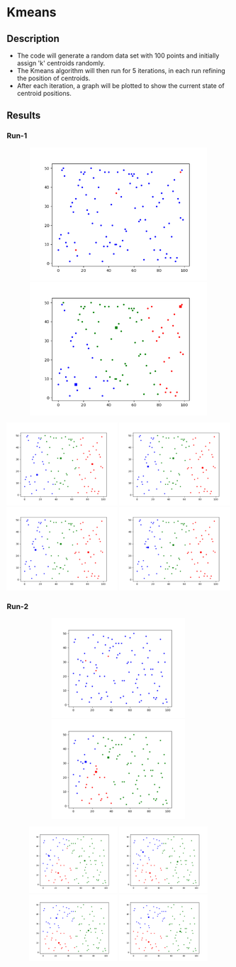 # Kmeans

## Description
* The code will generate a random data set with 100 points and initially assign 'k' centroids randomly. 
* The Kmeans algorithm will then run for 5 iterations, in each run refining the position of centroids.  
* After each iteration, a graph will be plotted to show the current state of centroid positions.

## Results

### Run-1

<p align="center">
  <img width="400" src="images/random.png">
  <img width="400" src="images/first.png">
</p>

<p align="center">
  <img src="images/second.png" width="250" /> 
  <img src="images/third.png" width="250" />
  <img src="images/fourth.png" width="250" /> 
  <img src="images/fifth.png" width="250" />
</p>

### Run-2

<p align="center">
  <img width="300" src="images/random1.png">
  <img width="300" src="images/first1.png">
</p>

<p align="center">
  <img src="images/second1.png" width="200" /> 
  <img src="images/third1.png" width="200" />
  <img src="images/fourth1.png" width="200" /> 
  <img src="images/fifth1.png" width="200" />
</p>